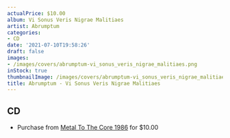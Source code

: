 ```yaml
---
actualPrice: $10.00
album: Vi Sonus Veris Nigrae Malitiaes
artist: Abrumptum
categories:
- CD
date: '2021-07-10T19:58:26'
draft: false
images:
- /images/covers/abrumptum-vi_sonus_veris_nigrae_malitiaes.png
inStock: true
thumbnailImage: /images/covers/abrumptum-vi_sonus_veris_nigrae_malitiaes-thumb.png
title: Abrumptum - Vi Sonus Veris Nigrae Malitiaes
---
```


## CD
* Purchase from [Metal To The Core 1986](https://metaltothecore1986.com/shop/abrumptum-vi-sonus-veris-nigrae-malitiaes-cd/) for $10.00
